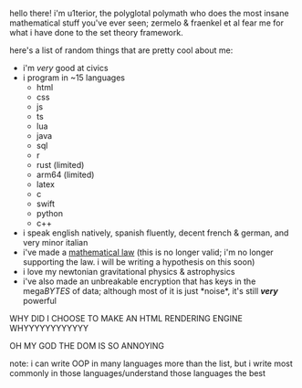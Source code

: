hello there! i'm u1terior, the polyglotal polymath who does the most insane mathematical stuff you've ever seen; zermelo & fraenkel et al fear me for what i have done to the set theory framework.

here's a list of random things that are pretty cool about me:
- i'm *very* good at civics
- i program in ~15 languages
  - html
  - css
  - js
  - ts
  - lua
  - java
  - sql
  - r
  - rust (limited)
  - arm64 (limited)
  - latex
  - c
  - swift
  - python
  - c++
- i speak english natively, spanish fluently, decent french & german, and very minor italian
- i've made a [mathematical law](https://academics.u1t.dev/archived-interfinite-law) (this is no longer valid; i'm no longer supporting the law. i will be writing a hypothesis on this soon)
- i love my newtonian gravitational physics & astrophysics
- i've also made an unbreakable encryption that has keys in the mega*BYTES* of data; although most of it is just \*noise\*, it's still ***very*** powerful

WHY DID I CHOOSE TO MAKE AN HTML RENDERING ENGINE WHYYYYYYYYYYYY

OH MY GOD THE DOM IS SO ANNOYING

note: i can write OOP in many languages more than the list, but i write most commonly in those languages/understand those languages the best
